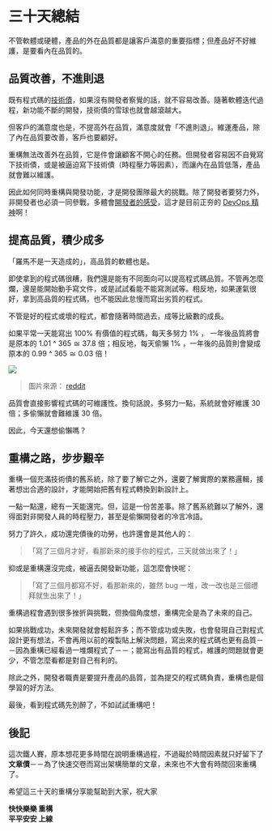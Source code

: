 # 三十天總結

不管軟體或硬體，產品的外在品質都是讓客戶滿意的重要指標；但產品好不好維護，是要看內在品質的。

## 品質改善，不進則退

既有程式碼的[技術債][Day 2]，如果沒有開發者察覺的話，就不容易改善。隨著軟體迭代過程，新功能不斷的開發，技術債的雪球也就會越滾越大。

但客戶的滿意度也是，不提高外在品質，滿意度就會「不進則退」。維運產品，除了內在品質要改善，客戶也要顧好。

重構無法改善外在品質，它是件會讓顧客不開心的任務。但開發者容易因不自覺寫下技術債，或是被逼迫寫下技術債（時程壓力等因素），而讓內在品質低落，產品就會難以維護。

因此如何同時重構與開發功能，才是開發團隊最大的挑戰。除了開發者要努力外，非開發者也必須一同參戰，多體會[開發者的感受][Day 3]，這才是目前正夯的 [DevOps 精神][DevOps]啊！

## 提高品質，積少成多

「羅馬不是一天造成的」，高品質的軟體也是。

即使拿到的程式碼很糟，我們還是能有不同面向可以提高程式碼品質。不管再怎麼爛，還是能開始動手寫文件，或是試試看能不能寫測試等。相反地，如果運氣很好，拿到高品質的程式碼，也不能因此怠慢而寫出劣質的程式。

不管是好的程式或壞的程式，都會隨著時間過去，成等比級數的成長。

如果平常一天能寫出 100% 有價值的程式碼，每天多努力 1% ， 一年後品質將會是原本的 1.01 ^ 365 ≅ 37.8 倍；相反地，每天偷懶 1% ，一年後的品質則會變成原本的 0.99 ^ 365 ≅ 0.03 倍！

![](http://i.imgur.com/fN1aVVx.jpg)

> 圖片來源： [reddit](https://www.reddit.com/r/NoFap/comments/35ei80/heres_some_motivation_for_you_awesome_people/)

品質會直接影響程式碼的可維護性。換句話說，多努力一點，系統就會好維護 30 倍；多偷懶就會難維護 30 倍。

因此，今天還想偷懶嗎？

## 重構之路，步步艱辛

重構一個充滿技術債的舊系統，除了要了解它之外，還要了解實際的業務邏輯，接著想出合適的設計，才能開始把舊有程式轉換到新設計上。

一點一點還，總有一天能還完。但，這是一份苦差事。除了舊系統難以了解外，還得面對非開發人員的時程壓力，甚至是偷懶開發者的冷言冷語。

努力了許久，成功還完債後的功勞，也許還會是其他人的：

> 「寫了三個月才好，看那新來的接手你的程式，三天就做出來了！」

抑或是重構還沒完成，被逼去開發新功能，這怎麼會快呢：

> 「寫了三個月都寫不好，看那新來的，雖然 bug 一堆，改一改也是三個禮拜就生出來了！」

重構過程會遇到很多挫折與挑戰，但換個角度想，重構完全是為了未來的自己。

如果挑戰成功，未來開發就會輕鬆許多；而不管成功或失敗，也會發現自己對程式設計更有想法，不會再用以前的複製貼上解決問題，寫出來的程式碼也更有品質－－因為重構已經看過一堆爛程式了－－；能寫出有品質的程式，維護的問題就會更少，不管怎麼看都是對自己有利的。

除此之外，開發者職責是要提升產品的品質，並為提交的程式碼負責，重構也是個學習的好方法。

最後，看到程式碼先別醉了，不如試試重構吧！

## 後記

這次鐵人賽，原本想花更多時間在說明重構過程，不過礙於時間因素就只好留下了**文章債**－－為了快速交卷而寫出架構簡單的文章，未來也不大會有時間回來重構了。

希望這三十天的重構分享能幫助到大家，祝大家

**快快樂樂 重構**  
**平平安安 上線**

[DevOps]: https://github.com/MilesChou/book-intro-of-ci/blob/release/docs/day01.md
[Day 2]: /docs/day02.md
[Day 3]: /docs/day03.md
